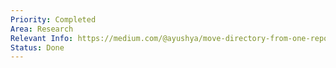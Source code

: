 ```yaml
---
Priority: Completed
Area: Research
Relevant Info: https://medium.com/@ayushya/move-directory-from-one-repository-to-another-preserving-git-history-d210fa049d4b
Status: Done
---
```

